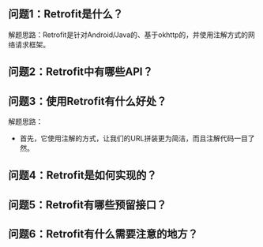 ## 问题1：Retrofit是什么？

解题思路：Retrofit是针对Android/Java的、基于okhttp的，并使用注解方式的网络请求框架。

## 问题2：Retrofit中有哪些API？

## 问题3：使用Retrofit有什么好处？

解题思路：

- 首先，它使用注解的方式，让我们的URL拼装更为简洁，而且注解代码一目了然。

## 问题4：Retrofit是如何实现的？

## 问题5：Retrofit有哪些预留接口？

## 问题6：Retrofit有什么需要注意的地方？
